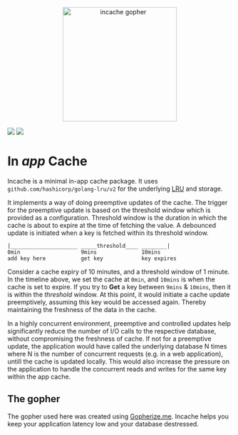 <p align="center"><img src="https://github.com/user-attachments/assets/1038467d-6058-4227-8a59-cf29b847fb2b" alt="incache gopher" width="256px"/></p>

[![](https://github.com/naughtygopher/incache/actions/workflows/go.yml/badge.svg)](https://github.com/naughtygopher/incache/actions)
[![](https://godoc.org/github.com/nathany/looper?status.svg)](http://godoc.org/github.com/naughtygopher/incache)

# In _app_ Cache

Incache is a minimal in-app cache package. It uses `github.com/hashicorp/golang-lru/v2` for the underlying [LRU](https://en.wikipedia.org/wiki/Cache_replacement_policies#LRU) and storage.

It implements a way of doing preemptive updates of the cache. The trigger for the preemptive update is based on the threshold window which is provided as a configuration. Threshold window is the duration in which the cache is about to expire at the time of fetching the value.
A debounced update is initiated when a key is fetched within its threshold window.

```
|_____________________ _____threshold____ ________|
0min                   9mins              10mins
add key here           get key            key expires
```

Consider a cache expiry of 10 minutes, and a threshold window of 1 minute. In the timeline above, we set the cache at `0min`, and `10mins` is when the cache is set to expire. If you try to **Get** a key between `9mins` & `10mins`, then it is within the _threshold_ window. At this point, it would initiate a cache update preemptively, assuming this key would be accessed again. Thereby maintaining the freshness of the data in the cache.

In a highly concurrent environment, preemptive and controlled updates help significantly reduce the number of I/O calls to the respective database, without compromising the freshness of cache. If not for a preemptive update, the application would have called the underlying database N times where N is the number of concurrent requests (e.g. in a web application), untill the cache is updated locally. This would also increase the pressure on the application to handle the concurrent reads and writes for the same key within the app cache.

## The gopher

The gopher used here was created using [Gopherize.me](https://gopherize.me/). Incache helps you keep your application latency low and your database destressed.
